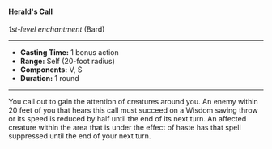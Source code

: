 #### Herald's Call
*1st-level enchantment* (Bard)
___
- **Casting Time:** 1 bonus action
- **Range:** Self (20-foot radius)
- **Components:** V, S
- **Duration:** 1 round
---
You call out to gain the attention of creatures
around you. An enemy within 20 feet of you that
hears this call must succeed on a Wisdom saving
throw or its speed is reduced by half until the end of
its next turn. An affected creature within the area
that is under the effect of haste has that spell
suppressed until the end of your next turn.  
